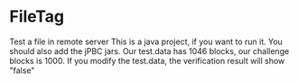 # FileTag
Test a file in remote server 
This is a java project, if you want to run it. You should also add the jPBC jars.
Our test.data has 1046 blocks, our challenge blocks is 1000. If you modify the test.data, the verification result will show "false"
